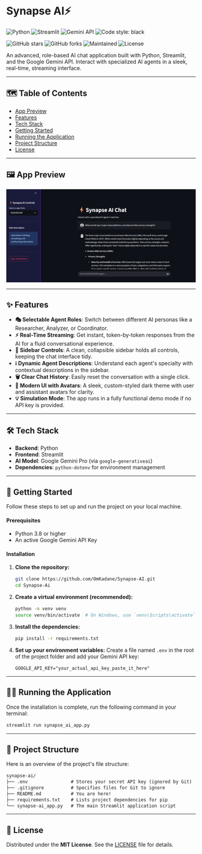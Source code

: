# Synapse AI⚡

![Python](https://img.shields.io/badge/Python-3.8%2B-blue?style=for-the-badge&logo=python)
![Streamlit](https://img.shields.io/badge/Streamlit-1.30%2B-red?style=for-the-badge&logo=streamlit)
![Gemini API](https://img.shields.io/badge/Gemini%20API-4285F4?style=for-the-badge&logo=google&logoColor=white)
![Code style: black](https://img.shields.io/badge/code%20style-black-000000.svg?style=for-the-badge)

![GitHub stars](https://img.shields.io/github/stars/OmKadane/synapse-ai?style=for-the-badge&logo=github)
![GitHub forks](https://img.shields.io/github/forks/OmKadane/synapse-ai?style=for-the-badge&logo=github)
![Maintained](https://img.shields.io/badge/Maintained-Yes-green.svg?style=for-the-badge)
![License](https://img.shields.io/badge/License-MIT-yellow?style=for-the-badge)

An advanced, role-based AI chat application built with Python, Streamlit, and the Google Gemini API. Interact with specialized AI agents in a sleek, real-time, streaming interface.

---

## 🗺️ Table of Contents
- [App Preview](#%EF%B8%8F-app-preview)
- [Features](#-features)
- [Tech Stack](#%EF%B8%8F-tech-stack)
- [Getting Started](#-getting-started)
- [Running the Application](#%EF%B8%8F-running-the-application)
- [Project Structure](#-project-structure)
- [License](#-license)

---

## 🖼️ App Preview

![Synapse AI Demo Response](https://github.com/OmKadane/Synapse-AI/blob/main/img/app_preview_response.png)

---

## ✨ Features
* **🎭 Selectable Agent Roles**: Switch between different AI personas like a Researcher, Analyzer, or Coordinator.
* **⚡ Real-Time Streaming**: Get instant, token-by-token responses from the AI for a fluid conversational experience.
* **📂 Sidebar Controls**: A clean, collapsible sidebar holds all controls, keeping the chat interface tidy.
* **ℹ️ Dynamic Agent Descriptions**: Understand each agent's specialty with contextual descriptions in the sidebar.
* **🗑️ Clear Chat History**: Easily reset the conversation with a single click.
* **🎨 Modern UI with Avatars**: A sleek, custom-styled dark theme with user and assistant avatars for clarity.
* **💡 Simulation Mode**: The app runs in a fully functional demo mode if no API key is provided.

---

## 🛠️ Tech Stack
* **Backend**: Python
* **Frontend**: Streamlit
* **AI Model**: Google Gemini Pro (via `google-generativeai`)
* **Dependencies**: `python-dotenv` for environment management

---

## 🚀 Getting Started

Follow these steps to set up and run the project on your local machine.

#### Prerequisites
* Python 3.8 or higher
* An active Google Gemini API Key

#### Installation
1.  **Clone the repository:**
    ```bash
    git clone https://github.com/OmKadane/Synapse-AI.git
    cd Synapse-Ai
    ```
2.  **Create a virtual environment (recommended):**
    ```bash
    python -m venv venv
    source venv/bin/activate  # On Windows, use `venv\Scripts\activate`
    ```
3.  **Install the dependencies:**
    ```bash
    pip install -r requirements.txt
    ```
4.  **Set up your environment variables:**
    Create a file named `.env` in the root of the project folder and add your Gemini API key:
    ```env
    GOOGLE_API_KEY="your_actual_api_key_paste_it_here"
    ```

---

## 🏃‍♂️ Running the Application

Once the installation is complete, run the following command in your terminal:
```bash
streamlit run synapse_ai_app.py
```

---

## 📂 Project Structure

Here is an overview of the project's file structure:
```
synapse-ai/
├── .env                # Stores your secret API key (ignored by Git)
├── .gitignore          # Specifies files for Git to ignore
├── README.md           # You are here!
├── requirements.txt    # Lists project dependencies for pip
└── synapse-ai_app.py   # The main Streamlit application script
```

---

## 📄 License

Distributed under the **MIT License**. See the [LICENSE](./LICENSE) file for details.
